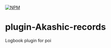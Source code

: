 [![NPM](https://nodei.co/npm/poi-plugin-akashic-records.png?downloads=true&downloadRank=true&stars=true)](https://nodei.co/npm/poi-plugin-akashic-records/)

plugin-Akashic-records
===========
Logbook plugin for poi
